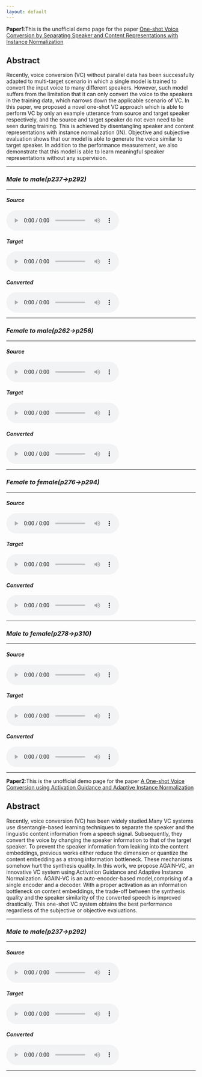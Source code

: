 ```yaml
---
layout: default
---
```

**Paper1**:This is the unofficial demo page for the paper [One-shot Voice Conversion by Separating Speaker and Content Representations with Instance Normalization](https://arxiv.org/abs/1904.05742)
## Abstract
Recently, voice conversion (VC) without parallel data has been successfully adapted to multi-target scenario in which a single model is trained to convert the input voice to many different speakers. 
However, such model suffers from the limitation that it can only convert the voice to the speakers in the training data, which narrows down the applicable scenario of VC. 
In this paper, we proposed a novel one-shot VC approach which is able to perform VC by only an example utterance from source and target speaker respectively, and the source and target speaker do not even need to be seen during training. 
This is achieved by disentangling speaker and content representations with instance normalization (IN).
Objective and subjective evaluation shows that our model is able to generate the voice similar to target speaker.
In addition to the performance measurement, we also demonstrate that this model is able to learn meaningful speaker representations without any supervision. 
- - -
### *Male to male(p237->p292)*
- - -
#### *Source*
<audio src="p237_001.wav" controls preload></audio>
#### *Target*
<audio src="p292_001.wav" controls preload></audio>
#### *Converted*
<audio src="p237_1_p292.wav" controls preload></audio>
- - -
### *Female to male(p262->p256)*
- - -
#### *Source*
<audio src="res/demo/p262_p256_F_M/p262_027_p256_150_src.wav" controls preload></audio>
#### *Target*
<audio src="res/demo/p262_p256_F_M/p262_027_p256_150_tar.wav" controls preload></audio>
#### *Converted*
<audio src="res/demo/p262_p256_F_M/p262_027_p256_150_con.wav" controls preload></audio>
- - -
### *Female to female(p276->p294)*
- - -
#### *Source*
<audio src="res/demo/p276_p294_F_F/p276_064_p294_069_src.wav" controls preload></audio>
#### *Target*
<audio src="res/demo/p276_p294_F_F/p276_064_p294_069_tar.wav" controls preload></audio>
#### *Converted*
<audio src="res/demo/p276_p294_F_F/p276_064_p294_069_con.wav" controls preload></audio>
- - -
### *Male to female(p278->p310)*
- - -
#### *Source*
<audio src="res/demo/p278_p310_M_F/p278_047_p310_324_src.wav" controls preload></audio>
#### *Target*
<audio src="res/demo/p278_p310_M_F/p278_047_p310_324_tar.wav" controls preload></audio>
#### *Converted*
<audio src="res/demo/p278_p310_M_F/p278_047_p310_324_con.wav" controls preload></audio>
- - -
**Paper2**:This is the unofficial demo page for the paper [A One-shot Voice Conversion using Activation Guidance and Adaptive Instance Normalization](https://arxiv.org/abs/2011.00316)
## Abstract
Recently, voice conversion (VC) has been widely studied.Many VC systems use disentangle-based learning techniques to separate the speaker and the linguistic content information
from a speech signal. Subsequently, they convert the voice by changing the speaker information to that of the target speaker.
To prevent the speaker information from leaking into the content embeddings, previous works either reduce the dimension or quantize the content embedding as a strong information
bottleneck. These mechanisms somehow hurt the synthesis quality. In this work, we propose AGAIN-VC, an innovative VC system using Activation Guidance and Adaptive Instance
Normalization. AGAIN-VC is an auto-encoder-based model,comprising of a single encoder and a decoder. With a proper activation as an information bottleneck on content embeddings, the trade-off between the synthesis quality and the speaker similarity of the converted speech is improved drastically. This one-shot VC system obtains the best performance
regardless of the subjective or objective evaluations.
- - -
### *Male to male(p237->p292)*
- - -
#### *Source*
<audio src="p237_001.wav" controls preload></audio>
#### *Target*
<audio src="res/demo/p237_p292_M_M/p237_018_p292_155_tar.wav" controls preload></audio>
#### *Converted*
<audio src="p237_1_p292.wav" controls preload></audio>
- - -
